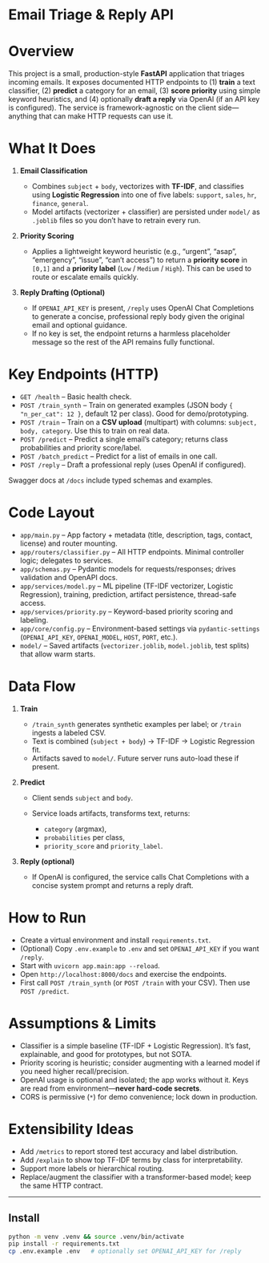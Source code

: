 # Email Triage & Reply API

# Overview

This project is a small, production-style **FastAPI** application that triages incoming emails. It exposes documented HTTP endpoints to (1) **train** a text classifier, (2) **predict** a category for an email, (3) **score priority** using simple keyword heuristics, and (4) optionally **draft a reply** via OpenAI (if an API key is configured). The service is framework-agnostic on the client side—anything that can make HTTP requests can use it.

# What It Does

1. **Email Classification**

   * Combines `subject` + `body`, vectorizes with **TF-IDF**, and classifies using **Logistic Regression** into one of five labels: `support`, `sales`, `hr`, `finance`, `general`.
   * Model artifacts (vectorizer + classifier) are persisted under `model/` as `.joblib` files so you don’t have to retrain every run.

2. **Priority Scoring**

   * Applies a lightweight keyword heuristic (e.g., “urgent”, “asap”, “emergency”, “issue”, “can’t access”) to return a **priority score** in `[0,1]` and a **priority label** (`Low` / `Medium` / `High`). This can be used to route or escalate emails quickly.

3. **Reply Drafting (Optional)**

   * If `OPENAI_API_KEY` is present, `/reply` uses OpenAI Chat Completions to generate a concise, professional reply body given the original email and optional guidance.
   * If no key is set, the endpoint returns a harmless placeholder message so the rest of the API remains fully functional.

# Key Endpoints (HTTP)

* `GET /health` – Basic health check.
* `POST /train_synth` – Train on generated examples (JSON body `{ "n_per_cat": 12 }`, default 12 per class). Good for demo/prototyping.
* `POST /train` – Train on a **CSV upload** (multipart) with columns: `subject, body, category`. Use this to train on real data.
* `POST /predict` – Predict a single email’s category; returns class probabilities and priority score/label.
* `POST /batch_predict` – Predict for a list of emails in one call.
* `POST /reply` – Draft a professional reply (uses OpenAI if configured).

Swagger docs at `/docs` include typed schemas and examples.

# Code Layout

* `app/main.py` – App factory + metadata (title, description, tags, contact, license) and router mounting.
* `app/routers/classifier.py` – All HTTP endpoints. Minimal controller logic; delegates to services.
* `app/schemas.py` – Pydantic models for requests/responses; drives validation and OpenAPI docs.
* `app/services/model.py` – ML pipeline (TF-IDF vectorizer, Logistic Regression), training, prediction, artifact persistence, thread-safe access.
* `app/services/priority.py` – Keyword-based priority scoring and labeling.
* `app/core/config.py` – Environment-based settings via `pydantic-settings` (`OPENAI_API_KEY`, `OPENAI_MODEL`, `HOST`, `PORT`, etc.).
* `model/` – Saved artifacts (`vectorizer.joblib`, `model.joblib`, test splits) that allow warm starts.

# Data Flow

1. **Train**

   * `/train_synth` generates synthetic examples per label; or `/train` ingests a labeled CSV.
   * Text is combined (`subject + body`) → TF-IDF → Logistic Regression fit.
   * Artifacts saved to `model/`. Future server runs auto-load these if present.

2. **Predict**

   * Client sends `subject` and `body`.
   * Service loads artifacts, transforms text, returns:

     * `category` (argmax),
     * `probabilities` per class,
     * `priority_score` and `priority_label`.

3. **Reply (optional)**

   * If OpenAI is configured, the service calls Chat Completions with a concise system prompt and returns a reply draft.

# How to Run

* Create a virtual environment and install `requirements.txt`.
* (Optional) Copy `.env.example` to `.env` and set `OPENAI_API_KEY` if you want `/reply`.
* Start with `uvicorn app.main:app --reload`.
* Open `http://localhost:8000/docs` and exercise the endpoints.
* First call `POST /train_synth` (or `POST /train` with your CSV). Then use `POST /predict`.

# Assumptions & Limits

* Classifier is a simple baseline (TF-IDF + Logistic Regression). It’s fast, explainable, and good for prototypes, but not SOTA.
* Priority scoring is heuristic; consider augmenting with a learned model if you need higher recall/precision.
* OpenAI usage is optional and isolated; the app works without it. Keys are read from environment—**never hard-code secrets**.
* CORS is permissive (`*`) for demo convenience; lock down in production.

# Extensibility Ideas

* Add `/metrics` to report stored test accuracy and label distribution.
* Add `/explain` to show top TF-IDF terms by class for interpretability.
* Support more labels or hierarchical routing.
* Replace/augment the classifier with a transformer-based model; keep the same HTTP contract.

---


## Install
```bash
python -m venv .venv && source .venv/bin/activate
pip install -r requirements.txt
cp .env.example .env   # optionally set OPENAI_API_KEY for /reply


